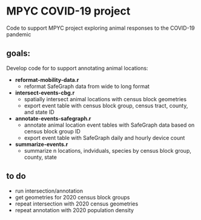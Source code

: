 # MPYC COVID-19 project

Code to support MPYC project exploring animal responses to the COVID-19 pandemic

## goals:
Develop code for to support annotating animal locations:
* **reformat-mobility-data.r** 
  * reformat SafeGraph data from wide to long format
* **intersect-events-cbg.r**
  * spatially intersect animal locations with census block geometries
  * export event table with census block group, census tract, county, and state ID
* **annotate-events-safegraph.r**
  * annotate animal location event tables with SafeGraph data based on census block group ID
  * export event table with SafeGraph daily and hourly device count
* **summarize-events.r**
  * summarize n locations, indviduals, species by census block group, county, state

## to do
* run intersection/annotation
* get geometries for 2020 census block groups
* repeat intersection with 2020 census geometries
* repeat annotation with 2020 population density
